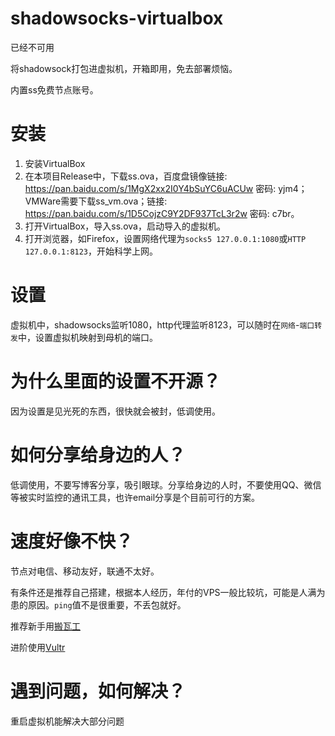 # shadowsocks-virtualbox
已经不可用

将shadowsock打包进虚拟机，开箱即用，免去部署烦恼。

内置ss免费节点账号。

# 安装
1. 安装VirtualBox
2. 在本项目Release中，下载ss.ova，百度盘镜像链接: https://pan.baidu.com/s/1MgX2xx2I0Y4bSuYC6uACUw 密码: yjm4；VMWare需要下载ss_vm.ova；链接: https://pan.baidu.com/s/1D5CojzC9Y2DF937TcL3r2w 密码: c7br。
3. 打开VirtualBox，导入ss.ova，启动导入的虚拟机。
4. 打开浏览器，如Firefox，设置网络代理为`socks5 127.0.0.1:1080`或`HTTP 127.0.0.1:8123`，开始科学上网。

# 设置
虚拟机中，shadowsocks监听1080，http代理监听8123，可以随时在`网络`-`端口转发`中，设置虚拟机映射到母机的端口。

# 为什么里面的设置不开源？
因为设置是见光死的东西，很快就会被封，低调使用。

# 如何分享给身边的人？
低调使用，不要写博客分享，吸引眼球。分享给身边的人时，不要使用QQ、微信等被实时监控的通讯工具，也许email分享是个目前可行的方案。

# 速度好像不快？
节点对电信、移动友好，联通不太好。

有条件还是推荐自己搭建，根据本人经历，年付的VPS一般比较坑，可能是人满为患的原因。`ping`值不是很重要，不丢包就好。

推荐新手用[搬瓦工](https://bwh1.net/aff.php?aff=12296)

进阶使用[Vultr](https://www.vultr.com/?ref=6879156)

# 遇到问题，如何解决？
重启虚拟机能解决大部分问题
